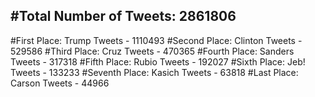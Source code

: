#Total Number of Tweets: 2861806 
---
#First Place: Trump Tweets - 1110493
#Second Place: Clinton Tweets - 529586
#Third Place: Cruz Tweets - 470365
#Fourth Place: Sanders Tweets - 317318
#Fifth Place: Rubio Tweets - 192027
#Sixth Place: Jeb! Tweets - 133233
#Seventh Place: Kasich Tweets - 63818
#Last Place: Carson Tweets - 44966
